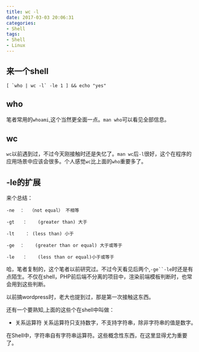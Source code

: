 ```yaml
---
title: wc -l
date: 2017-03-03 20:06:31
categories:
- Shell
tags:
- Shell
- Linux
---
```


## 来一个shell

```
[ `who | wc -l` -le 1 ] && echo "yes"
```

## who

笔者常用的`whoami`,这个当然更全面一点。`man who`可以看见全部信息。

## wc

`wc`以前遇到过，不过今天刚接触时还是失忆了。`man wc`后`-l`很好，这个在程序的应用场景中应该会很多。个人感觉`wc`比上面的`who`重要多了。

## -le的扩展

来个总结：
```
-ne  ：  （not equal） 不相等

-gt   ：    (greater than) 大于

-lt    ： (less than) 小于

-ge  ：    (greater than or equal) 大于或等于

-le   ：    (less than or equal)小于或等于
```

哈，笔者复制的，这个笔者以前研究过。不过今天看见后两个,`-ge``-le`时还是有点陌生。不仅在shell，PHP前后端不分离的项目中，渲染前端模板判断时，也常会用到这些判断。

以前搞wordpress时，老大也提到过，那是第一次接触这东西。

还有一个要熟知,上面的这些个在shell中叫做：
- 关系运算符
关系运算符只支持数字，不支持字符串，除非字符串的值是数字。

在Shell中，字符串自有字符串运算符。这些概念性东西，在这里显得尤为重要了。